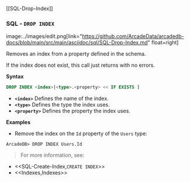 [[SQL-Drop-Index]]
### SQL - `DROP INDEX` 
image:../images/edit.png[link="https://github.com/ArcadeData/arcadedb-docs/blob/main/src/main/asciidoc/sql/SQL-Drop-Index.md" float=right]

Removes an index from a property defined in the schema.

If the index does not exist, this call just returns with no errors.

**Syntax**

```sql
DROP INDEX <index>|<type>.<property> << IF EXISTS ]
```

- **`<index>`** Defines the name of the index.
- **`<type>`** Defines the type the index uses.
- **`<property>`** Defines the property the index uses.

**Examples**

- Remove the index on the `Id` property of the `Users` type:

```
ArcadeDB> DROP INDEX Users.Id
```


>For more information, see:
 
- <<SQL-Create-Index,`CREATE INDEX`>>
- <<Indexes,Indexes>>

